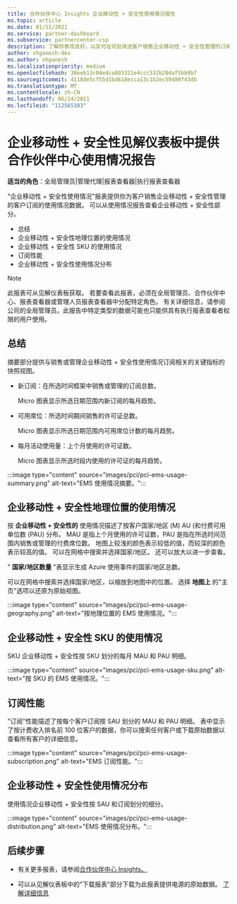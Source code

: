 ```yaml
---
title: 合作伙伴中心 Insights 企业移动性 + 安全性使用情况报告
ms.topic: article
ms.date: 01/11/2021
ms.service: partner-dashboard
ms.subservice: partnercenter-csp
description: 了解你表现良好，以及可在何处改进客户销售企业移动性 + 安全性管理的订阅的使用情况。
author: shganesh-dev
ms.author: shganesh
ms.localizationpriority: medium
ms.openlocfilehash: 38eeb13c04edca803321e4ccc532b204af5bb9bf
ms.sourcegitcommit: 4118de5cf55d1bd618ecca13c1b2ec59d80f43db
ms.translationtype: MT
ms.contentlocale: zh-CN
ms.lasthandoff: 06/24/2021
ms.locfileid: "112565383"
---
```

# <a name="enterprise-mobility--security-usage-report-available-from-the-partner-center-insights-dashboard"></a>企业移动性 + 安全性见解仪表板中提供合作伙伴中心使用情况报告

**适当的角色**：全局管理员|管理代理|报表查看器|执行报表查看器

"企业移动性 + 安全性使用情况"报表提供你为客户销售企业移动性 + 安全性管理的客户订阅的使用情况数据。 可以从使用情况报告查看企业移动性 + 安全性部分。

- 总结
- 企业移动性 + 安全性地理位置的使用情况
- 企业移动性 + 安全性 SKU 的使用情况
- 订阅性能
- 企业移动性 + 安全性使用情况分布

 > [!NOTE]
 > 此报表可从见解仪表板获取。 若要查看此报表，必须在全局管理员、合作伙伴中心、报表查看器或管理人员报表查看器中分配特定角色。 有关详细信息，请参阅公司的全局管理员。此报告中特定类型的数据可能也只能供具有执行报表查看者权限的用户使用。

## <a name="summary"></a>总结

摘要部分提供与销售或管理企业移动性 + 安全性使用情况订阅相关的关键指标的快照视图。 

- 新订阅：在所选时间框架中销售或管理的订阅总数。

   Micro 图表显示所选日期范围内新订阅的每月趋势。

- 可用席位：所选时间期间销售的许可证总数。

   Micro 图表显示所选日期范围内可用席位计数的每月趋势。

- 每月活动使用量：上个月使用的许可证数。

   Micro 图表显示所选时段内使用的许可证的每月趋势。

:::image type="content" source="images/pci/pci-ems-usage-summary.png" alt-text="EMS 使用情况摘要。":::

## <a name="enterprise-mobility--security-usage-by-geography"></a>企业移动性 + 安全性地理位置的使用情况

按 **企业移动性 + 安全性的** 使用情况描述了按客户国家/地区 (M) AU (和付费可用单位数 (PAU) 分布。 MAU 是指上个月使用的许可证数，PAU 是指在所选时间范围内销售或管理的付费席位数。 地图上较浅的颜色表示较低的值，而较深的颜色表示较高的值。 可以在网格中搜索并选择国家/地区。 还可以放大以进一步查看。

" **国家/地区数量** "表显示生成 Azure 使用事件的国家/地区总数。

可以在网格中搜索并选择国家/地区，以缩放到地图中的位置。 选择 **地图上** 的"主页"选项以还原为原始视图。

:::image type="content" source="images/pci/pci-ems-usage-geography.png" alt-text="按地理位置的 EMS 使用情况。":::

## <a name="enterprise-mobility--security-usage-by-sku"></a>企业移动性 + 安全性 SKU 的使用情况

SKU 企业移动性 + 安全性按 SKU 划分的每月 MAU 和 PAU 明细。

:::image type="content" source="images/pci/pci-ems-usage-sku.png" alt-text="按 SKU 的 EMS 使用情况。":::

## <a name="subscriptions-performance"></a>订阅性能

"订阅"性能描述了按每个客户订阅按 SAU 划分的 MAU 和 PAU 明细。 表中显示了按计费收入排名前 100 位客户的数据，你可以搜索任何客户或下载原始数据以查看所有客户的详细信息。

:::image type="content" source="images/pci/pci-ems-usage-subscription.png" alt-text="EMS 订阅性能。":::

## <a name="enterprise-mobility--security-usage-distribution"></a>企业移动性 + 安全性使用情况分布

使用情况企业移动性 + 安全性按 SAU 和订阅划分的细分。

:::image type="content" source="images/pci/pci-ems-usage-distribution.png" alt-text="EMS 使用情况分布。":::

## <a name="next-steps"></a>后续步骤

- 有关更多报表，请参阅[合作伙伴中心 Insights。](partner-center-insights.md)

- 可以从见解仪表板中的"下载报表"部分下载为此报表提供电源的原始数据。 [了解详细信息](pci-download-reports.md) 

